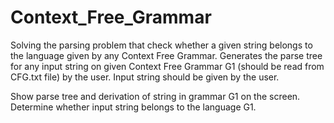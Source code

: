 # Context_Free_Grammar
Solving the parsing problem that check whether a given string belongs to the language given by any Context Free Grammar.
Generates the parse tree for any input string on given Context Free Grammar G1 (should be read from CFG.txt file) by the user. 
Input string should be given by the user.

Show parse tree and derivation of string in grammar G1 on the screen.
Determine whether input string belongs to the language G1.
